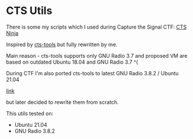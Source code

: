 # CTS Utils

There is some my scripts which I used during Capture the Signal CTF:
[CTS Ninja](https://cts.ninja/)

Inspired by [cts-tools](https://github.com/capturethesignal/cts-tools) but fully rewritten by me.

Main reason - cts-tools supports only GNU Radio 3.7 and proposed VM are based on outdated Ubuntu 18.04 and GNU Radio 3.7 ^(

During CTF I'm also ported cts-tools to latest GNU Radio 3.8.2 / Ubuntu 21.04

[link](https://github.com/BlackVS/cts-tools)

but later decided to rewrite them from scratch.

This utils tested on:
- Ubuntu 21.04
- GNU Radio 3.8.2
